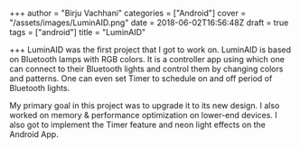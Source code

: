 +++
author = "Birju Vachhani"
categories = ["Android"]
cover = "/assets/images/LuminAID.png"
date = 2018-06-02T16:56:48Z
draft = true
tags = ["android"]
title = "LuminAID"

+++
LuminAID was the first project that I got to work on. LuminAID is based on Bluetooth lamps with RGB colors. It is a controller app using which one can connect to their Bluetooth lights and control them by changing colors and patterns. One can even set Timer to schedule on and off period of Bluetooth lights. 

My primary goal in this project was to upgrade it to its new design. I also worked on memory & performance optimization on lower-end devices. I also got to implement the Timer feature and neon light effects on the Android App. 